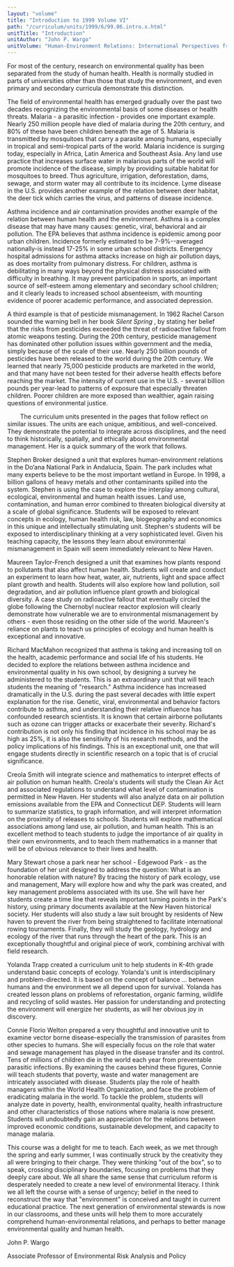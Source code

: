 ```yaml
---
layout: "volume"
title: "Introduction to 1999 Volume VI"
path: "/curriculum/units/1999/6/99.06.intro.x.html"
unitTitle: "Introduction"
unitAuthor: "John P. Wargo"
unitVolume: "Human-Environment Relations: International Perspectives from History, Science, Politics, and Ethics"
---
```

<body>
<p>
For most of the century, research on environmental quality has been separated from the study of human health.  Health is normally studied in parts of universities other than those that study the environment, and even primary and secondary curricula demonstrate this distinction.
</p>
<p>
The field of environmental health has emerged gradually over the past two decades recognizing the environmental basis of some diseases or health threats.  Malaria - a parasitic infection - provides one important example.  Nearly 250 million people have died of malaria during the 20th century, and 80% of these have been children beneath the age of 5.  Malaria is transmitted by mosquitoes that carry a parasite among humans, especially in tropical and semi-tropical parts of the world.  Malaria incidence is surging today, especially in Africa, Latin America and Southeast Asia.  Any land use practice that increases surface water in malarious parts of the world will promote incidence of the disease, simply by providing suitable habitat for mosquitoes to breed.  Thus agriculture, irrigation, deforestation, dams, sewage, and storm water may all contribute to its incidence.  Lyme disease in the U.S. provides another example of the relation between deer habitat, the deer tick which carries the virus, and patterns of disease incidence.
</p>
<p>
Asthma incidence and air contamination provides another example of the relation between human health and the environment.  Asthma is a complex disease that may have many causes:  genetic, viral, behavioral and air pollution.  The EPA believes that asthma incidence is epidemic among poor urban children.  Incidence formerly estimated to be 7-9%--averaged nationally-is instead 17-25% in some urban school districts.  Emergency hospital admissions for asthma attacks increase on high air pollution days, as does mortality from pulmonary distress.  For children, asthma is debilitating in many ways beyond the physical distress associated with difficulty in breathing.  It may prevent participation in sports, an important source of self-esteem among elementary and secondary school children; and it clearly leads to increased school absenteeism, with mounting evidence of poorer academic performance, and associated depression.
</p>
<p>
A third example is that of pesticide mismanagement.  In 1962 Rachel Carson sounded the warning bell in her book
<i>
Silent Spring
</i>
, by stating her belief that the risks from pesticides exceeded the threat of radioactive fallout from atomic weapons testing.  During the 20th century, pesticide management has dominated other pollution issues within government and the media, simply because of the scale of their use.  Nearly 250 billion pounds of pesticides have been released to the world during the 20th century.  We learned that nearly 75,000 pesticide products are marketed in the world, and that many have not been tested for their adverse health effects before reaching the market.  The intensity of current use in the U.S. - several billion pounds per year-lead to patterns of exposure that especially threaten children.  Poorer children are more exposed than wealthier, again raising questions of environmental justice.
</p>
<p>
<font color="#ffffff" style="visibility:hidden;">
____
</font>
The curriculum units presented in the pages that follow reflect on similar issues.  The units are each unique, ambitious, and well-conceived.  They demonstrate the potential to integrate across disciplines, and the need to think historically, spatially, and ethically about environmental management.  Her is a quick summary of the work that follows.
</p>
<p>
Stephen Broker designed a unit that explores human-environment relations in the Do‘ana National Park in Andalucia, Spain.  The park includes what many experts believe to be the most important wetland in Europe.  In 1998, a billion gallons of heavy metals and other contaminants spilled into the system.  Stephen is using the case to explore the interplay among cultural, ecological, environmental and human health issues.  Land use, contamination, and human error combined to threaten biological diversity at a scale of global significance.  Students will be exposed to relevant concepts in ecology, human health risk, law, biogeography and economics in this unique and intellectually stimulating unit.  Stephen's students will be exposed to interdisciplinary thinking at a very sophisticated level.  Given his teaching capacity, the lessons they learn about environmental mismanagement in Spain will seem immediately relevant to New Haven.
</p>
<p>
Maureen Taylor-French designed a unit that examines how plants respond to pollutants that also affect human health.  Students will create and conduct an experiment to learn how heat, water, air, nutrients, light and space affect plant growth and health.  Students will also explore how land pollution, soil degradation, and air pollution influence plant growth and biological diversity.  A case study on radioactive fallout that eventually circled the globe following the Chernobyl nuclear reactor explosion will clearly demonstrate how vulnerable we are to environmental mismanagement by others - even those residing on the other side of the world.  Maureen's reliance on plants to teach us principles of ecology and human health is exceptional and innovative.
</p>
<p>
Richard MacMahon recognized that asthma is taking and increasing toll on the health, academic performance and social life of his students.  He decided to explore the relations between asthma incidence and environmental quality in his own school, by designing a survey he administered to the students.  This is an extraordinary unit that will teach students the meaning of "research."  Asthma incidence has increased dramatically in the U.S. during the past several decades with little expert explanation for the rise.  Genetic, viral, environmental and behavior factors contribute to asthma, and understanding their relative influence has confounded research scientists.  It is known that certain airborne pollutants such as ozone can trigger attacks or exacerbate their severity.  Richard's contribution is not only his finding that incidence in his school may be as high as 25%, it is also the sensitivity of his research methods, and the policy implications of his findings.  This is an exceptional unit, one that will engage students directly in scientific research on a topic that is of crucial significance.
</p>
<p>
Creola Smith will integrate science and mathematics to interpret effects of air pollution on human health.  Creola's students will study the Clean Air Act and associated regulations to understand what level of contamination is permitted in New Haven.  Her students will also analyze data on air pollution emissions available from the EPA and Connecticut DEP.  Students will learn to summarize statistics, to graph information, and will interpret information on the proximity of releases to schools.  Students will explore mathematical associations among land use, air pollution, and human health.  This is an excellent method to teach students to judge the importance of air quality in their own environments, and to teach them mathematics in a manner that will be of obvious relevance to their lives and health.
</p>
<p>
Mary Stewart chose a park near her school - Edgewood Park - as the foundation of her unit designed to address the question:  What is an honorable relation with nature?  By tracing the history of park ecology, use and management, Mary will explore how and why the park was created, and key management problems associated with its use.  She will have her students create a time line that reveals important turning points in the Park's history, using primary documents available at the New Haven historical society.  Her students will also study a law suit brought by residents of New haven to prevent the river from being straightened to facilitate international rowing tournaments.  Finally, they will study the geology, hydrology and ecology of the river that runs through the heart of the park.  This is an exceptionally thoughtful and original piece of work, combining archival with field research.
</p>
<p>
Yolanda Trapp created a curriculum unit to help students in K-4th grade understand basic concepts of ecology.  Yolanda's unit is interdisciplinary and problem-directed.  It is based on the concept of balance … between humans and the environment we all depend upon for survival.  Yolanda has created lesson plans on problems of reforestation, organic farming, wildlife and recycling of solid wastes.  Her passion for understanding and protecting the environment will energize her students, as will her obvious joy in discovery.
</p>
<p>
Connie Florio Welton prepared a very thoughtful and innovative unit to examine vector borne disease-especially the transmission of parasites from other species to humans.  She will especially focus on the role that water and sewage management has played in the disease transfer and its control.  Tens of millions of children die in the world each year from preventable parasitic infections.  By examining the causes behind these figures, Connie will teach students that poverty, waste and water management are intricately associated with disease.  Students play the role of health managers within the World Health Organization, and face the problem of eradicating malaria in the world.  To tackle the problem, students will analyze date in poverty, health, environmental quality, health infrastructure and other characteristics of those nations where malaria is now present.  Students will undoubtedly gain an appreciation for the relations between improved economic conditions, sustainable development, and capacity to manage malaria.
</p>
<p>
This course was a delight for me to teach.  Each week, as we met through the spring and early summer, I was continually struck by the creativity they all were bringing to their charge.  They were thinking "out of the box", so to speak, crossing disciplinary boundaries, focusing on problems that they deeply care about.  We all share the same sense that curriculum reform is desperately needed to create a new level of environmental literacy.  I think we all left the course with a sense of urgency; belief in the need to reconstruct the way that "environment" is conceived and taught in current educational practice.  The next generation of environmental stewards is now in our classrooms, and these units will help them to more accurately comprehend human-environmental relations, and perhaps to better manage environmental quality and human health.
</p>
<p>
John P. Wargo
</p>
<p>
Associate Professor of Environmental Risk Analysis and Policy
</p>
</body>